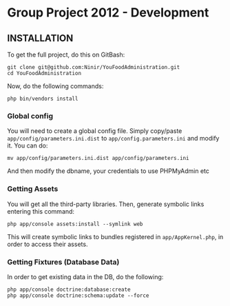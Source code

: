 Group Project 2012 - Development
============

## INSTALLATION

To get the full project, do this on GitBash:

    git clone git@github.com:Ninir/YouFoodAdministration.git
    cd YouFoodAdministration

Now, do the following commands:

    php bin/vendors install

### Global config
You will need to create a global config file. Simply copy/paste `app/config/parameters.ini.dist` to `app/config.parameters.ini` and modify it. You can do:

    mv app/config/parameters.ini.dist app/config/parameters.ini

And then modify the dbname, your credentials to use PHPMyAdmin etc


### Getting Assets
You will get all the third-party libraries. Then, generate symbolic links entering this command:

    php app/console assets:install --symlink web

This will create symbolic links to bundles registered in `app/AppKernel.php`, in order to access their assets.

### Getting Fixtures (Database Data)
In order to get existing data in the DB, do the following:

    php app/console doctrine:database:create
    php app/console doctrine:schema:update --force

